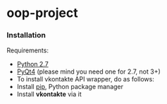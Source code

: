oop-project
===========

### Installation
Requirements:

- [Python 2.7](http://www.python.org/download/releases/2.7/)
- [PyQt4](http://www.riverbankcomputing.com/software/pyqt/download) (please mind you need one for 2.7, not 3+)
- To install vkontakte API wrapper, do as follows:
 - Install [pip](http://www.pip-installer.org/en/latest/), Python package manager
 - Install **vkontakte** via it